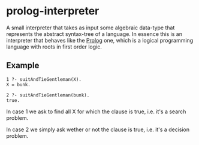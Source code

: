 # prolog-interpreter
A small interpreter that takes as input some algebraic data-type that represents the abstract syntax-tree of a language.
In essence this is an interpreter that behaves like the [Prolog](https://www.wikiwand.com/en/Prolog) one, 
which is a logical programming language with roots in first order logic.

## Example
```
1 ?- suitAndTieGentleman(X).
X = bunk.

2 ?- suitAndTieGentleman(bunk).
true.
```
In case 1 we ask to find all X for which the clause is true, i.e. it's a search problem. 

In case 2 we simply ask wether or not the clause is true, i.e. it's a decision problem.
